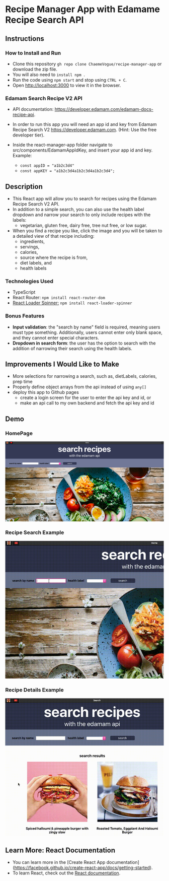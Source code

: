 # Recipe Manager App with Edamame Recipe Search API

## Instructions
### How to Install and Run
- Clone this repository 
`gh repo clone ChaemeVogue/recipe-manager-app` or download the zip file.
- You will also need to `install npm `.
- Run the code using `npm start` and stop using `CTRL + C`.
- Open [http://localhost:3000](http://localhost:3000) to view it in the browser.

### Edamam Search Recipe V2 API
- API documentation: https://developer.edamam.com/edamam-docs-recipe-api.
- In order to run this app you will need an app id and key from Edamam Recipe Search V2
  https://developer.edamam.com. (Hint: Use the free developer tier).
  
- Inside the react-manager-app folder navigate to src/components/EdamamAppIdKey, 
  and insert your app id and key.
  Example:
  - `const appID = "a1b2c3d4"`
  - `const appKEY = "a1b2c3d4a1b2c3d4a1b2c3d4";`

## Description
- This React app will allow you to search for recipes using the 
Edamam Recipe Search V2 API.
- In addition to a simple search, you can also use the health label dropdown 
  and narrow your search to only include recipes with the labels: 
  - vegetarian, gluten free, dairy free, tree nut free, or low sugar.
 - When you find a recipe you like, click the image and you will be taken to a detailed view of that recipe including:
   - ingredients,
   - servings,
   - calories,
   - source where the recipe is from,
   - diet labels, and
   - health labels 
  
### Technologies Used
- TypeScript
- React Router: `npm install react-router-dom`
- [React Loader Spinner:](https://www.npmjs.com/package/react-loader-spinner) 
  `npm install react-loader-spinner`

### Bonus Features
- **Input validation**: the "search by name" field is required, meaning 
  users must type something. Additionally, users cannot enter only blank space, 
  and they cannot enter special characters.
- **Dropdown in search form**: the user has the option to search with the addition 
  of narrowing their search using the health labels.

## Improvements I Would Like to Make
- More selections for narrowing a search, such as, dietLabels, calories, prep time
- Properly define object arrays from the api instead of using `any[]`
- deploy this app to Github pages
  - create a login screen for the user to enter the api key and id, or
  - make an api call to my own backend and fetch the api key and id

## Demo
### HomePage
<img src="https://github.com/ChaemeVogue/recipe-manager-app/blob/master/src/img/Recipe_Home_View.png" width="600"/>

### Recipe Search Example
<img src="https://github.com/ChaemeVogue/recipe-manager-app/blob/master/src/img/Recipe_Search_Demo.gif" width="600"/>

### Recipe Details Example
<img src="https://github.com/ChaemeVogue/recipe-manager-app/blob/master/src/img/Recipe_Details_Demo.gif" width="600"/>

## Learn More: React Documentation
- You can learn more in the [Create React App documentation]
  (https://facebook.github.io/create-react-app/docs/getting-started).
- To learn React, check out the [React documentation](https://reactjs.org/).
